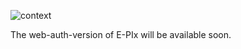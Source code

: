 ![context](https://user-images.githubusercontent.com/12081369/49164561-a4481500-f32f-11e8-9f0d-fa7a730f4b9d.png)

The web-auth-version of E-PIx will be available soon.